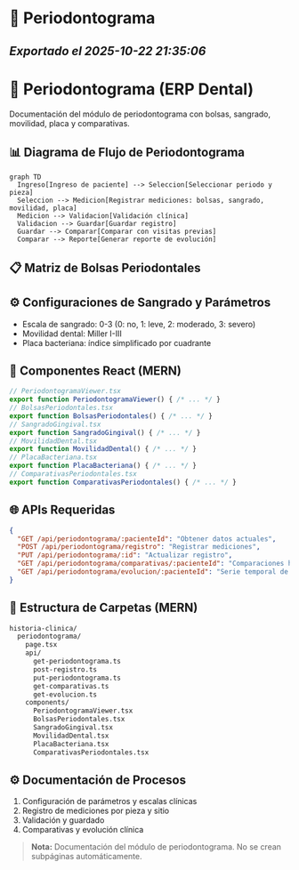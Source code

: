 # 🦷 Periodontograma
*Exportado el 2025-10-22 21:35:06*
---

# 🦷 Periodontograma (ERP Dental)

Documentación del módulo de periodontograma con bolsas, sangrado, movilidad, placa y comparativas.

## 📊 Diagrama de Flujo de Periodontograma

```mermaid
graph TD
  Ingreso[Ingreso de paciente] --> Seleccion[Seleccionar periodo y pieza]
  Seleccion --> Medicion[Registrar mediciones: bolsas, sangrado, movilidad, placa]
  Medicion --> Validacion[Validación clínica]
  Validacion --> Guardar[Guardar registro]
  Guardar --> Comparar[Comparar con visitas previas]
  Comparar --> Reporte[Generar reporte de evolución]
```

## 📋 Matriz de Bolsas Periodontales

<!-- Bloque no procesado: table -->

## ⚙️ Configuraciones de Sangrado y Parámetros

- Escala de sangrado: 0-3 (0: no, 1: leve, 2: moderado, 3: severo)
- Movilidad dental: Miller I-III
- Placa bacteriana: índice simplificado por cuadrante
## 🧩 Componentes React (MERN)

```typescript
// PeriodontogramaViewer.tsx
export function PeriodontogramaViewer() { /* ... */ }
// BolsasPeriodontales.tsx
export function BolsasPeriodontales() { /* ... */ }
// SangradoGingival.tsx
export function SangradoGingival() { /* ... */ }
// MovilidadDental.tsx
export function MovilidadDental() { /* ... */ }
// PlacaBacteriana.tsx
export function PlacaBacteriana() { /* ... */ }
// ComparativasPeriodontales.tsx
export function ComparativasPeriodontales() { /* ... */ }
```

## 🌐 APIs Requeridas

```json
{
  "GET /api/periodontograma/:pacienteId": "Obtener datos actuales",
  "POST /api/periodontograma/registro": "Registrar mediciones",
  "PUT /api/periodontograma/:id": "Actualizar registro",
  "GET /api/periodontograma/comparativas/:pacienteId": "Comparaciones históricas",
  "GET /api/periodontograma/evolucion/:pacienteId": "Serie temporal de evolución"
}
```

## 📁 Estructura de Carpetas (MERN)

```bash
historia-clinica/
  periodontograma/
    page.tsx
    api/
      get-periodontograma.ts
      post-registro.ts
      put-periodontograma.ts
      get-comparativas.ts
      get-evolucion.ts
    components/
      PeriodontogramaViewer.tsx
      BolsasPeriodontales.tsx
      SangradoGingival.tsx
      MovilidadDental.tsx
      PlacaBacteriana.tsx
      ComparativasPeriodontales.tsx
```

## ⚙️ Documentación de Procesos

1. Configuración de parámetros y escalas clínicas
1. Registro de mediciones por pieza y sitio
1. Validación y guardado
1. Comparativas y evolución clínica
> **Nota:** Documentación del módulo de periodontograma. No se crean subpáginas automáticamente.

